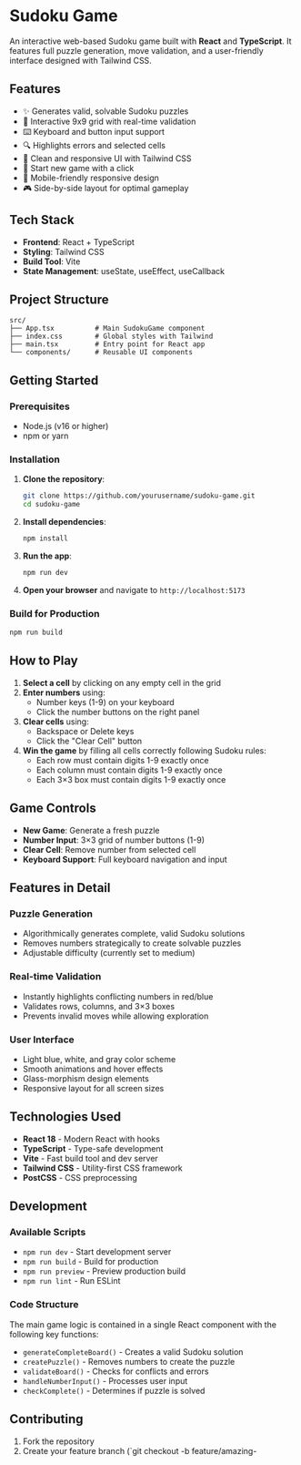 # Sudoku Game

An interactive web-based Sudoku game built with **React** and **TypeScript**. It features full puzzle generation, move validation, and a user-friendly interface designed with Tailwind CSS.

## Features

- ✨ Generates valid, solvable Sudoku puzzles
- 🎯 Interactive 9x9 grid with real-time validation
- ⌨️ Keyboard and button input support
- 🔍 Highlights errors and selected cells
- 🎨 Clean and responsive UI with Tailwind CSS
- 🎲 Start new game with a click
- 📱 Mobile-friendly responsive design
- 🎮 Side-by-side layout for optimal gameplay

## Tech Stack

- **Frontend**: React + TypeScript
- **Styling**: Tailwind CSS
- **Build Tool**: Vite
- **State Management**: useState, useEffect, useCallback

## Project Structure

```
src/
├── App.tsx          # Main SudokuGame component
├── index.css        # Global styles with Tailwind
├── main.tsx         # Entry point for React app
└── components/      # Reusable UI components
```

## Getting Started

### Prerequisites

- Node.js (v16 or higher)
- npm or yarn

### Installation

1. **Clone the repository**:
   ```bash
   git clone https://github.com/yourusername/sudoku-game.git
   cd sudoku-game
   ```

2. **Install dependencies**:
   ```bash
   npm install
   ```

3. **Run the app**:
   ```bash
   npm run dev
   ```

4. **Open your browser** and navigate to `http://localhost:5173`

### Build for Production

```bash
npm run build
```

## How to Play

1. **Select a cell** by clicking on any empty cell in the grid
2. **Enter numbers** using:
    - Number keys (1-9) on your keyboard
    - Click the number buttons on the right panel
3. **Clear cells** using:
    - Backspace or Delete keys
    - Click the "Clear Cell" button
4. **Win the game** by filling all cells correctly following Sudoku rules:
    - Each row must contain digits 1-9 exactly once
    - Each column must contain digits 1-9 exactly once
    - Each 3×3 box must contain digits 1-9 exactly once

## Game Controls

- **New Game**: Generate a fresh puzzle
- **Number Input**: 3×3 grid of number buttons (1-9)
- **Clear Cell**: Remove number from selected cell
- **Keyboard Support**: Full keyboard navigation and input

## Features in Detail

### Puzzle Generation
- Algorithmically generates complete, valid Sudoku solutions
- Removes numbers strategically to create solvable puzzles
- Adjustable difficulty (currently set to medium)

### Real-time Validation
- Instantly highlights conflicting numbers in red/blue
- Validates rows, columns, and 3×3 boxes
- Prevents invalid moves while allowing exploration

### User Interface
- Light blue, white, and gray color scheme
- Smooth animations and hover effects
- Glass-morphism design elements
- Responsive layout for all screen sizes

## Technologies Used

- **React 18** - Modern React with hooks
- **TypeScript** - Type-safe development
- **Vite** - Fast build tool and dev server
- **Tailwind CSS** - Utility-first CSS framework
- **PostCSS** - CSS preprocessing

## Development

### Available Scripts

- `npm run dev` - Start development server
- `npm run build` - Build for production
- `npm run preview` - Preview production build
- `npm run lint` - Run ESLint

### Code Structure

The main game logic is contained in a single React component with the following key functions:

- `generateCompleteBoard()` - Creates a valid Sudoku solution
- `createPuzzle()` - Removes numbers to create the puzzle
- `validateBoard()` - Checks for conflicts and errors
- `handleNumberInput()` - Processes user input
- `checkComplete()` - Determines if puzzle is solved

## Contributing

1. Fork the repository
2. Create your feature branch (`git checkout -b feature/amazing-
